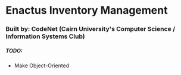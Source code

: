 # Enactus Inventory Management

### Built by: CodeNet (Cairn University's Computer Science / Information Systems Club)

##### TODO:

-   Make Object-Oriented
